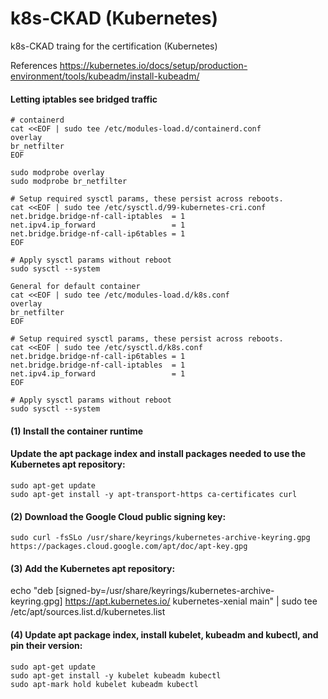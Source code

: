 # k8s-CKAD (Kubernetes)
k8s-CKAD traing for the certification (Kubernetes)

References https://kubernetes.io/docs/setup/production-environment/tools/kubeadm/install-kubeadm/


#### Letting iptables see bridged traffic 
```
# containerd
cat <<EOF | sudo tee /etc/modules-load.d/containerd.conf
overlay
br_netfilter
EOF

sudo modprobe overlay
sudo modprobe br_netfilter

# Setup required sysctl params, these persist across reboots.
cat <<EOF | sudo tee /etc/sysctl.d/99-kubernetes-cri.conf
net.bridge.bridge-nf-call-iptables  = 1
net.ipv4.ip_forward                 = 1
net.bridge.bridge-nf-call-ip6tables = 1
EOF

# Apply sysctl params without reboot
sudo sysctl --system
```



```
General for default container
cat <<EOF | sudo tee /etc/modules-load.d/k8s.conf
overlay
br_netfilter
EOF

# Setup required sysctl params, these persist across reboots.
cat <<EOF | sudo tee /etc/sysctl.d/k8s.conf
net.bridge.bridge-nf-call-ip6tables = 1
net.bridge.bridge-nf-call-iptables  = 1
net.ipv4.ip_forward                 = 1
EOF

# Apply sysctl params without reboot
sudo sysctl --system
```


#### (1) Install the container runtime



#### Update the apt package index and install packages needed to use the Kubernetes apt repository:
```
sudo apt-get update
sudo apt-get install -y apt-transport-https ca-certificates curl
```

#### (2) Download the Google Cloud public signing key:
```
sudo curl -fsSLo /usr/share/keyrings/kubernetes-archive-keyring.gpg https://packages.cloud.google.com/apt/doc/apt-key.gpg
```


#### (3) Add the Kubernetes apt repository:
echo "deb [signed-by=/usr/share/keyrings/kubernetes-archive-keyring.gpg] https://apt.kubernetes.io/ kubernetes-xenial main" | sudo tee /etc/apt/sources.list.d/kubernetes.list


#### (4) Update apt package index, install kubelet, kubeadm and kubectl, and pin their version:
```
sudo apt-get update
sudo apt-get install -y kubelet kubeadm kubectl
sudo apt-mark hold kubelet kubeadm kubectl
```
